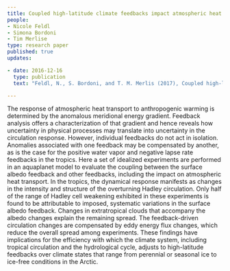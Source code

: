 ```yaml
---
title: Coupled high-latitude climate feedbacks impact atmospheric heat transport
people:
- Nicole Feldl
- Simona Bordoni
- Tim Merlise
type: research paper
published: true
updates:

- date: 2016-12-16
  type: publication
  text: "Feldl, N., S. Bordoni, and T. M. Merlis (2017), Coupled high-latitude climate feedbacks and their impact on atmospheric heat transport, Journal of Climate, 30, 189–201, [doi:10.1175/JCLI-D-16-0324.1](https://journals.ametsoc.org/doi/abs/10.1175/JCLI-D-16-0324.1)."

---
```


The response of atmospheric heat transport to anthropogenic warming is determined by the anomalous meridional energy gradient. Feedback analysis offers a characterization of that gradient and hence reveals how uncertainty in physical processes may translate into uncertainty in the circulation response. However, individual feedbacks do not act in isolation. Anomalies associated with one feedback may be compensated by another, as is the case for the positive water vapor and negative lapse rate feedbacks in the tropics. Here a set of idealized experiments are performed in an aquaplanet model to evaluate the coupling between the surface albedo feedback and other feedbacks, including the impact on atmospheric heat transport. In the tropics, the dynamical response manifests as changes in the intensity and structure of the overturning Hadley circulation. Only half of the range of Hadley cell weakening exhibited in these experiments is found to be attributable to imposed, systematic variations in the surface albedo feedback. Changes in extratropical clouds that accompany the albedo changes explain the remaining spread. The feedback-driven circulation changes are compensated by eddy energy flux changes, which reduce the overall spread among experiments. These findings have implications for the efficiency with which the climate system, including tropical circulation and the hydrological cycle, adjusts to high-latitude feedbacks over climate states that range from perennial or seasonal ice to ice-free conditions in the Arctic.


